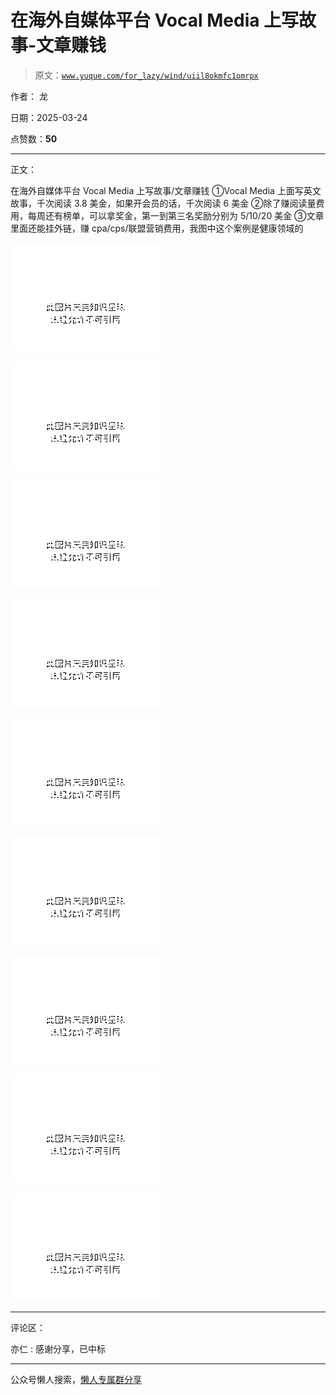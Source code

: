 # 在海外自媒体平台 Vocal Media 上写故事-文章赚钱

> 原文：[`www.yuque.com/for_lazy/wind/uiil8okmfc1omrpx`](https://www.yuque.com/for_lazy/wind/uiil8okmfc1omrpx)

作者： 龙

日期：2025-03-24

点赞数：**50**

* * *

正文：

在海外自媒体平台 Vocal Media 上写故事/文章赚钱 ①Vocal Media 上面写英文故事，千次阅读 3.8 美金，如果开会员的话，千次阅读 6 美金
②除了赚阅读量费用，每周还有榜单，可以拿奖金，第一到第三名奖励分别为 5/10/20 美金
③文章里面还能挂外链，赚 cpa/cps/联盟营销费用，我图中这个案例是健康领域的

![](img/0a1f2a555c2a1171ad26c2470e18470d.png "None")

![](img/19213830aba0105675ada1278792c02b.png "None")

![](img/e1f5466100c0fc33f7506fd8d11586a1.png "None")

![](img/23ba60199793256ab0cb3f4796d125f8.png "None")

![](img/9a3ee3551248e358958777860682cee7.png "None")

![](img/d8574340d60ab6a68c495846b0e793d9.png "None")

![](img/3deaa121a92eacedff54a213d7f92ba4.png "None")

![](img/4a7f9b0fcdb901ffad01829766d0fbba.png "None")

![](img/7f4cba725b4423fc3ea736500922dd1a.png "None")

* * *

评论区：

亦仁 : 感谢分享，已中标

* * *

公众号懒人搜索，[懒人专属群分享](https://lazybook.fun/#/blog/group)